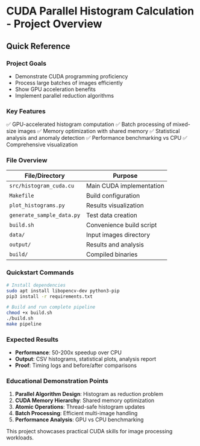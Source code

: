# CUDA Parallel Histogram Calculation - Project Overview

## Quick Reference

### Project Goals
- Demonstrate CUDA programming proficiency
- Process large batches of images efficiently
- Show GPU acceleration benefits
- Implement parallel reduction algorithms

### Key Features
✅ GPU-accelerated histogram computation
✅ Batch processing of mixed-size images
✅ Memory optimization with shared memory
✅ Statistical analysis and anomaly detection
✅ Performance benchmarking vs CPU
✅ Comprehensive visualization

### File Overview

| File/Directory | Purpose |
|---------------|---------|
| `src/histogram_cuda.cu` | Main CUDA implementation |
| `Makefile` | Build configuration |
| `plot_histograms.py` | Results visualization |
| `generate_sample_data.py` | Test data creation |
| `build.sh` | Convenience build script |
| `data/` | Input images directory |
| `output/` | Results and analysis |
| `build/` | Compiled binaries |

### Quickstart Commands
```bash
# Install dependencies
sudo apt install libopencv-dev python3-pip
pip3 install -r requirements.txt

# Build and run complete pipeline
chmod +x build.sh
./build.sh
make pipeline
```

### Expected Results
- **Performance**: 50-200x speedup over CPU
- **Output**: CSV histograms, statistical plots, analysis report
- **Proof**: Timing logs and before/after comparisons

### Educational Demonstration Points
1. **Parallel Algorithm Design**: Histogram as reduction problem
2. **CUDA Memory Hierarchy**: Shared memory optimization
3. **Atomic Operations**: Thread-safe histogram updates
4. **Batch Processing**: Efficient multi-image handling
5. **Performance Analysis**: GPU vs CPU benchmarking

This project showcases practical CUDA skills for image processing workloads.

